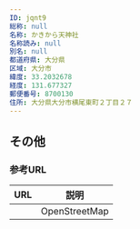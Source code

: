 ```yaml
---
ID: jqnt9
総称: null
名称: かきから天神社
名称読み: null
別名: null
都道府県: 大分県
区域: 大分市
緯度: 33.2032678
経度: 131.677327
郵便番号: 8700130
住所: 大分県大分市横尾東町２丁目２７
---
```


## その他

### 参考URL

| URL | 説明          |
| --- | ------------- |
|     | OpenStreetMap |
